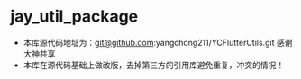 # jay_util_package

* 本库源代码地址为：git@github.com:yangchong211/YCFlutterUtils.git 感谢大神共享
* 本库在源代码基础上做改版，去掉第三方的引用库避免重复，冲突的情况！